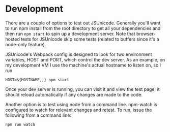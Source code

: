# Development

There are a couple of options to test out JSUnicode. Generally you'll want to run npm install from the root directory to get all your dependencies and then run `npm start` to spin up a development server. Note that browser-hosted tests for JSUnicode skip some tests (related to buffers since it's a node-only feature).

JSUnicode's Webpack config is designed to look for two environment variables, HOST and PORT, which control the dev server. As an example, on my development VM I use the machine's actual hostname to listen on, so I run

```
HOST=${HOSTNAME,,} npm start
```

Once your dev server is running, you can visit it and view the test page; it should reload automatically if any changes are made to the code.

Another option is to test using node from a command line. npm-watch is configured to watch for relevant changes and retest. To run, issue the following from a command line:

```
npm run watch
```
